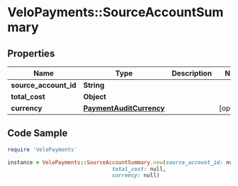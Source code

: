 # VeloPayments::SourceAccountSummary

## Properties

Name | Type | Description | Notes
------------ | ------------- | ------------- | -------------
**source_account_id** | **String** |  | 
**total_cost** | **Object** |  | 
**currency** | [**PaymentAuditCurrency**](PaymentAuditCurrency.md) |  | [optional] 

## Code Sample

```ruby
require 'VeloPayments'

instance = VeloPayments::SourceAccountSummary.new(source_account_id: null,
                                 total_cost: null,
                                 currency: null)
```


